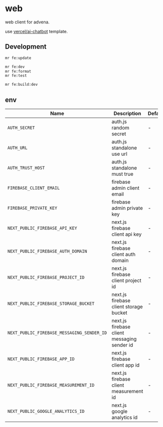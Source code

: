 # web

web client for advena.

use [vercel/ai-chatbot](https://github.com/vercel/ai-chatbot) template.

## Development

```sh
mr fe:update

mr fe:dev
mr fe:format
mr fe:test

mr fe:build:dev
```

## env

| Name | Description | Default | Required |
|------|-------------|---------|:--------:|
| `AUTH_SECRET` | auth.js random secret | - | ✓ |
| `AUTH_URL` | auth.js standalone use url | - | ✓ |
| `AUTH_TRUST_HOST` | auth.js standalone must true | - | ✓ |
| `FIREBASE_CLIENT_EMAIL` | firebase admin client email | - | ✓ |
| `FIREBASE_PRIVATE_KEY` | firebase admin private key | - | ✓ |
| `NEXT_PUBLIC_FIREBASE_API_KEY` | next.js firebase client api key | - | ✓ |
| `NEXT_PUBLIC_FIREBASE_AUTH_DOMAIN` | next.js firebase client auth domain | - | ✓ |
| `NEXT_PUBLIC_FIREBASE_PROJECT_ID` | next.js firebase client project id | - | ✓ |
| `NEXT_PUBLIC_FIREBASE_STORAGE_BUCKET` | next.js firebase client storage bucket | - | ✓ |
| `NEXT_PUBLIC_FIREBASE_MESSAGING_SENDER_ID` | next.js firebase client messaging sender id | - | ✓ |
| `NEXT_PUBLIC_FIREBASE_APP_ID` | next.js firebase client app id | - | ✓ |
| `NEXT_PUBLIC_FIREBASE_MEASUREMENT_ID` | next.js firebase client measurement id | - | ✓ |
| `NEXT_PUBLIC_GOOGLE_ANALYTICS_ID` | next.js google analytics id | - | ✓ |